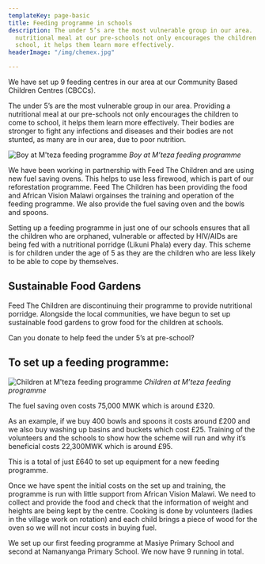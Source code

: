 ```yaml
---
templateKey: page-basic
title: Feeding programme in schools
description: The under 5’s are the most vulnerable group in our area.  Providing a
  nutritional meal at our pre-schools not only encourages the children to come to
  school, it helps them learn more effectively.
headerImage: "/img/chemex.jpg"

---
```

We have set up 9 feeding centres in our area at our Community Based Children Centres (CBCCs).

The under 5’s are the most vulnerable group in our area. Providing a nutritional meal at our pre-schools not only encourages the children to come to school, it helps them learn more effectively. Their bodies are stronger to fight any infections and diseases and their bodies are not stunted, as many are in our area, due to poor nutrition.

![Boy at M'teza feeding programme](//img/feeding-programme/01-mteza-feeding-programme-3.jpg)
*Boy at M’teza feeding programme*

We have been working in partnership with Feed The Children and are using new fuel saving ovens. This helps to use less firewood, which is part of our reforestation programme. Feed The Children has been providing the food and African Vision Malawi orgainses the training and operation of the feeding programme. We also provide the fuel saving oven and the bowls and spoons.

Setting up a feeding programme in just one of our schools ensures that all the children who are orphaned, vulnerable or affected by HIV/AIDs are being fed with a nutritional porridge (Likuni Phala) every day. This scheme is for children under the age of 5 as they are the children who are less likely to be able to cope by themselves.

## Sustainable Food Gardens

Feed The Children are discontinuing their programme to provide nutritional porridge. Alongside the local communities, we have begun to set up sustainable food gardens to grow food for the children at schools.

Can you donate to help feed the under 5’s at pre-school?

## To set up a feeding programme:

![Children at M'teza feeding programme](//img/feeding-programme/02-mteza-feeding-programme-1.jpg)
*Children at M’teza feeding programme*

The fuel saving oven costs 75,000 MWK which is around £320.

As an example, if we buy 400 bowls and spoons it costs around £200 and we also buy washing up basins and buckets which cost £25. Training of the volunteers and the schools to show how the scheme will run and why it’s beneficial costs 22,300MWK which is around £95.

This is a total of just £640 to set up equipment for a new feeding programme.

Once we have spent the initial costs on the set up and training, the programme is run with little support from African Vision Malawi. We need to collect and provide the food and check that the information of weight and heights are being kept by the centre. Cooking is done by volunteers (ladies in the village work on rotation) and each child brings a piece of wood for the oven so we will not incur costs in buying fuel.

We set up our first feeding programme at Masiye Primary School and second at Namanyanga Primary School. We now have 9 running in total.